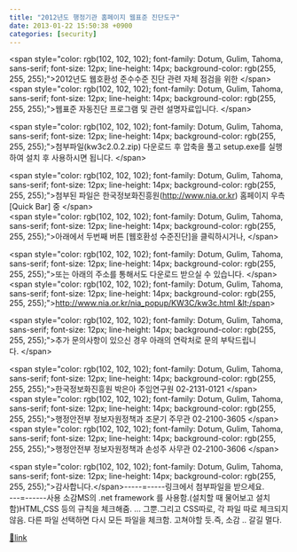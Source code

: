 ```yaml
---
title: "2012년도 행정기관 홈페이지 웹표준 진단도구"
date: 2013-01-22 15:50:38 +0900
categories: [security]
---
```


&lt;span style="color: rgb(102, 102, 102); font-family: Dotum, Gulim, Tahoma, sans-serif; font-size: 12px; line-height: 14px; background-color: rgb(255, 255, 255);"&gt;2012년도 웹호환성 준수수준 진단 관련 자체 점검을 위한 &lt;/span&gt;  
&lt;span style="color: rgb(102, 102, 102); font-family: Dotum, Gulim, Tahoma, sans-serif; font-size: 12px; line-height: 14px; background-color: rgb(255, 255, 255);"&gt;웹표준 자동진단 프로그램 및 관련 설명자료입니다. &lt;/span&gt;  
  
&lt;span style="color: rgb(102, 102, 102); font-family: Dotum, Gulim, Tahoma, sans-serif; font-size: 12px; line-height: 14px; background-color: rgb(255, 255, 255);"&gt;첨부파일(kw3c2.0.2.zip) 다운로드 후 압축을 풀고 setup.exe를 실행하여 설치 후 사용하시면 됩니다. &lt;/span&gt;  
  
&lt;span style="color: rgb(102, 102, 102); font-family: Dotum, Gulim, Tahoma, sans-serif; font-size: 12px; line-height: 14px; background-color: rgb(255, 255, 255);"&gt;첨부된 파일은 한국정보화진흥원(http://www.nia.or.kr) 홈페이지 우측 [Quick Bar] 중 &lt;/span&gt;  
&lt;span style="color: rgb(102, 102, 102); font-family: Dotum, Gulim, Tahoma, sans-serif; font-size: 12px; line-height: 14px; background-color: rgb(255, 255, 255);"&gt;아래에서 두번째 버튼 [웹호환성 수준진단]을 클릭하시거나, &lt;/span&gt;  
  
&lt;span style="color: rgb(102, 102, 102); font-family: Dotum, Gulim, Tahoma, sans-serif; font-size: 12px; line-height: 14px; background-color: rgb(255, 255, 255);"&gt;또는 아래의 주소를 통해서도 다운로드 받으실 수 있습니다. &lt;/span&gt;  
&lt;span style="color: rgb(102, 102, 102); font-family: Dotum, Gulim, Tahoma, sans-serif; font-size: 12px; line-height: 14px; background-color: rgb(255, 255, 255);"&gt;http://www.nia.or.kr/nia_popup/KW3C/kw3c.html &lt;/span&gt;  
  
&lt;span style="color: rgb(102, 102, 102); font-family: Dotum, Gulim, Tahoma, sans-serif; font-size: 12px; line-height: 14px; background-color: rgb(255, 255, 255);"&gt;추가 문의사항이 있으신 경우 아래의 연락처로 문의 부탁드립니다. &lt;/span&gt;  
  
&lt;span style="color: rgb(102, 102, 102); font-family: Dotum, Gulim, Tahoma, sans-serif; font-size: 12px; line-height: 14px; background-color: rgb(255, 255, 255);"&gt;한국정보화진흥원 박은아 주임연구원 02-2131-0121 &lt;/span&gt;  
&lt;span style="color: rgb(102, 102, 102); font-family: Dotum, Gulim, Tahoma, sans-serif; font-size: 12px; line-height: 14px; background-color: rgb(255, 255, 255);"&gt;행정안전부 정보자원정책과 조문기 주무관 02-2100-3605 &lt;/span&gt;  
&lt;span style="color: rgb(102, 102, 102); font-family: Dotum, Gulim, Tahoma, sans-serif; font-size: 12px; line-height: 14px; background-color: rgb(255, 255, 255);"&gt;행정안전부 정보자원정책과 손성주 사무관 02-2100-3606 &lt;/span&gt;  
  
&lt;span style="color: rgb(102, 102, 102); font-family: Dotum, Gulim, Tahoma, sans-serif; font-size: 12px; line-height: 14px; background-color: rgb(255, 255, 255);"&gt;감사합니다.&lt;/span&gt;-----=-----링크에서 첨부파일을 받으세요.  
---=------사용 소감MS의 .net framework 를 사용함.(설치할 때 물어보고 설치함)HTML,CSS 등의 규칙을 체크해줌. ... 그뿐.그리고 CSS따로, 각 파일 따로 체크되지 않음. 다른 파일 선택하면 다시 모든 파일을 체크함. 고쳐야할 듯.즉, 소감 .. 갈길 멀다.  
  



[🔗link](http://www.mins01.com/mh/tech/read/816)